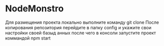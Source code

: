 # NodeMonstro
Для размещения проекта локально выполните команду git clone
После копирования репозитория перейдите в папку config и укажите свои настройки своей базыд анных
после чего в консоли запустите проект коммандой npm start
